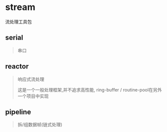 # stream

流处理工具包

## serial
>串口

## reactor
>响应式流处理
>
>这是一个一般处理框架,并不追求高性能,
>ring-buffer / routine-pool在另外一个项目中实现

## pipeline
>拆/组数据帧(链式处理)
